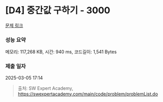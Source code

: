 # [D4] 중간값 구하기 - 3000 

[문제 링크](https://swexpertacademy.com/main/code/problem/problemDetail.do?contestProbId=AV-fO0s6ARoDFAXT) 

### 성능 요약

메모리: 117,268 KB, 시간: 940 ms, 코드길이: 1,541 Bytes

### 제출 일자

2025-03-05 17:14



> 출처: SW Expert Academy, https://swexpertacademy.com/main/code/problem/problemList.do